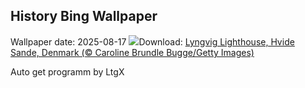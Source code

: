 ## History Bing Wallpaper
Wallpaper date: 2025-08-17
![](https://www.bing.com/th?id=OHR.LyngvigLighthouse_EN-IN6166731437_UHD.jpg&w=1000)Download: [Lyngvig Lighthouse, Hvide Sande, Denmark (© Caroline Brundle Bugge/Getty Images)](https://www.bing.com/th?id=OHR.LyngvigLighthouse_EN-IN6166731437_UHD.jpg)

Auto get programm by LtgX
